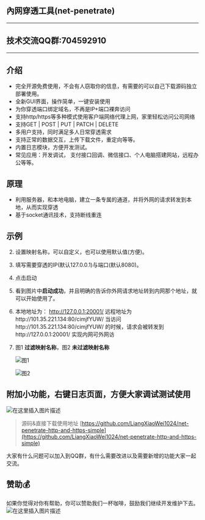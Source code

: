 ## 內网穿透工具(net-penetrate)
---
##  技术交流QQ群:704592910
---
## 介绍
- 完全开源免费使用，不会有人窃取你的信息，有需要的可以自己下载源码独立部署使用。
- 全新GUI界面，操作简单，一键安装使用
- 为你穿透端口绑定域名，不再是IP+端口裸奔访问
- 支持http/https等多种模式使用客户端网络代理上网，家里轻松访问公司网络
- 支持GET | POST | PUT | PATCH | DELETE
- 多用户支持，同时满足多人日常穿透需求
- 支持正常的数据交互，上传下载文件，重定向等等。
- 内置日志模块，方便开发测试。
- 常见应用：开发调试， 支付接口回调、微信接口、个人电脑搭建网站，远程办公等等。

## 原理
- 利用服务器，和本地电脑，建立一条专属的通道，并将外网的请求转发到本地，从而实现穿透
- 基于socket通讯技术，支持断线重连
## 示例

2. 设置映射名称，可以自定义，也可以使用默认值(方便)。
3. 填写需要穿透的IP(默认127.0.0.1)与端口(默认8080)。
4. 点击启动
5. 看到图片中**启动成功**，并且明确的告诉你外网请求地址转到内网那个地址，就可以开始使用了。
6.  本地地址为： http://127.0.0.1:20001/ 远程地址为http://101.35.221.134:80/cimjfYUW/ 当访问http://101.35.221.134:80/cimjfYUW/ 的时候，请求会被转发到http://127.0.0.1:20001/ 实现内网可外网访
7. 图1 **过滤映射名称**，图2 **未过滤映射名称**

   ![图1](https://img-blog.csdnimg.cn/9f54039063954f259e14560a216210e1.png?x-oss-process=image/watermark,type_d3F5LXplbmhlaQ,shadow_50,text_Q1NETiBA5Y-v5LmQX3Z2,size_19,color_FFFFFF,t_70,g_se,x_16)
   
   ![图2](https://img-blog.csdnimg.cn/100e4ba39ac146209e7414e6fddae20f.png?x-oss-process=image/watermark,type_d3F5LXplbmhlaQ,shadow_50,text_Q1NETiBA5Y-v5LmQX3Z2,size_19,color_FFFFFF,t_70,g_se,x_16)
   
## 附加小功能，右键日志页面，方便大家调试测试使用
![在这里插入图片描述](https://img-blog.csdnimg.cn/bd1e74106348428ab741a0de6fa5e522.png?x-oss-process=image/watermark,type_d3F5LXplbmhlaQ,shadow_50,text_Q1NETiBA5Y-v5LmQX3Z2,size_20,color_FFFFFF,t_70,g_se,x_16)


> 源码&直接下载使用地址 [https://github.com/LiangXiaoWei1024/net-penetrate-http-and-https-simple](https://github.com/LiangXiaoWei1024/net-penetrate-http-and-https-simple)

大家有什么问题可以加入到QQ群，有什么需要改进以及需要新增的功能大家一起交流。

## 赞助💰
如果你觉得对你有帮助，你可以赞助我们一杯咖啡，鼓励我们继续开发维护下去。
![在这里插入图片描述](https://img-blog.csdnimg.cn/f3a15cd9356c4b7eabb028a92d79654d.png?x-oss-process=image/watermark,type_d3F5LXplbmhlaQ,shadow_50,text_Q1NETiBA5Y-v5LmQX3Z2,size_20,color_FFFFFF,t_70,g_se,x_16)
